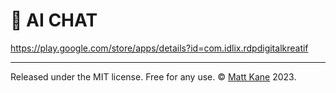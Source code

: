 # 🤖 AI CHAT

https://play.google.com/store/apps/details?id=com.idlix.rdpdigitalkreatif

---

Released under the MIT license. Free for any use. ©
[Matt Kane](https://github.com/ascorbic) 2023.
